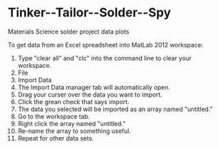 Tinker--Tailor--Solder--Spy
===========================

Materials Science solder project data plots

To get data from an Excel spreadsheet into MatLab 2012 workspace:
1. Type "clear all" and "clc" into the command line to clear your workspace.
2. File
2. Import Data
3. The Import Data manager tab will automatically open.
4. Drag your curser over the data you want to import. 
5. Click the grean check that says import.
6. The data you selected will be imported as an array named "untitled."
7. Go to the workspace tab.
8. Right click the array named "untitled."
9. Re-name the array to something useful.
10. Repeat for other data sets. 
